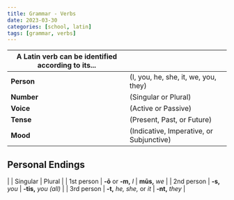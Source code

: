 ```yaml
---
title: Grammar - Verbs
date: 2023-03-30
categories: [school, latin]
tags: [grammar, verbs]
---
```


| A Latin verb can be identified according to its... |  |
|---|---|
| **Person** | (I, you, he, she, it, we, you, they) |
| **Number** | (Singular or Plural) |
| **Voice** | (Active or Passive) |
| **Tense** | (Present, Past, or Future) |
| **Mood** | (Indicative, Imperative, or Subjunctive) |

## Personal Endings

|  | Singular | Plural |
| 1st person | **-ō** or **-m,** _I_ | **mūs,** _we_ |
| 2nd person | **-s,** _you_ | **-tis,** _you (all)_ |
| 3rd person | **-t,** _he, she,_ or _it_ | **-nt,** _they_ |

